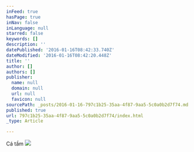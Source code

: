 ```yaml
---
inFeed: true
hasPage: true
inNav: false
inLanguage: null
starred: false
keywords: []
description: ''
datePublished: '2016-01-16T08:42:33.740Z'
dateModified: '2016-01-16T08:42:20.448Z'
title: ''
author: []
authors: []
publisher:
  name: null
  domain: null
  url: null
  favicon: null
sourcePath: _posts/2016-01-16-797c1b25-35aa-4f87-9aa5-5c0a0b2d7f74.md
published: true
url: 797c1b25-35aa-4f87-9aa5-5c0a0b2d7f74/index.html
_type: Article

---
```

Cá tầm
![](https://the-grid-user-content.s3-us-west-2.amazonaws.com/0c10475f-bea7-4286-bd0b-5ba1566363fc.JPG)